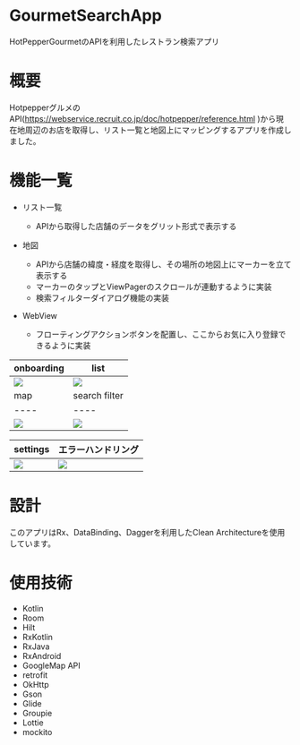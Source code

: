 # GourmetSearchApp
HotPepperGourmetのAPIを利用したレストラン検索アプリ

# 概要

HotpepperグルメのAPI(https://webservice.recruit.co.jp/doc/hotpepper/reference.html )から現在地周辺のお店を取得し、リスト一覧と地図上にマッピングするアプリを作成しました。

# 機能一覧

- リスト一覧
   - APIから取得した店舗のデータをグリット形式で表示する

- 地図
   - APIから店舗の緯度・経度を取得し、その場所の地図上にマーカーを立て表示する
   - マーカーのタップとViewPagerのスクロールが連動するように実装
   - 検索フィルターダイアログ機能の実装

- WebView
   - フローティングアクションボタンを配置し、ここからお気に入り登録できるように実装
   
|onboarding|  list  | 
| ---- | ---- | 
|  <img src="https://user-images.githubusercontent.com/48178913/136657217-48525c2b-f5b3-4822-b24f-4658df061739.gif" >  | <img src="https://user-images.githubusercontent.com/48178913/136657308-bb54e688-44e6-4f32-ae1d-130099b1cb23.gif">  | 
|  map  |  search filter  |
| ---- | ---- |
|  <img src="https://user-images.githubusercontent.com/48178913/133267236-a7ff233c-390d-4fc0-99ec-a3369c07d760.mp4" >  | <img src="https://user-images.githubusercontent.com/48178913/133266962-3040a686-6cfa-4181-ad64-acd4378b90c5.mp4">  |

| settings |エラーハンドリング|
| ---- | ---- |
|<img src="https://user-images.githubusercontent.com/48178913/136657405-24bb0f9b-178c-46f5-959e-f37217686b26.gif">|<img src="https://user-images.githubusercontent.com/48178913/133268269-8a326fcb-1a8f-444a-b025-b68055667ab8.jpg">|

# 設計
このアプリはRx、DataBinding、Daggerを利用したClean Architectureを使用しています。

# 使用技術
- Kotlin
- Room
- Hilt
- RxKotlin
- RxJava
- RxAndroid
- GoogleMap API
- retrofit
- OkHttp
- Gson
- Glide
- Groupie
- Lottie
- mockito

